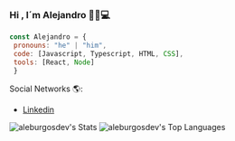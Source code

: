 ### Hi , I´m Alejandro 👋😍💻

 ```js
const Alejandro = {
  pronouns: "he" | "him",
  code: [Javascript, Typescript, HTML, CSS],
  tools: [React, Node]
  }
```

Social Networks 🌎:
- [Linkedin](https://www.linkedin.com/in/alejandro-burgos-423b00214/)

![aleburgosdev's Stats](https://github-readme-stats.vercel.app/api?username=aleburgosdev&theme=ayu-mirage&show_icons=true&hide_border=true&count_private=true)
![aleburgosdev's Top Languages](https://github-readme-stats.vercel.app/api/top-langs/?username=aleburgosdev&theme=ayu-mirage&show_icons=true&hide_border=true&layout=compact)

<!--
**aleburgosdev/aleburgosdev** is a ✨ _special_ ✨ repository because its `README.md` (this file) appears on your GitHub profile.

Here are some ideas to get you started:

- 🔭 I’m currently working on ...
- 🌱 I’m currently learning ...
- 👯 I’m looking to collaborate on ...
- 🤔 I’m looking for help with ...
- 💬 Ask me about ...
- 📫 How to reach me: ...
- 😄 Pronouns: ...
- ⚡ Fun fact: ...
-->
